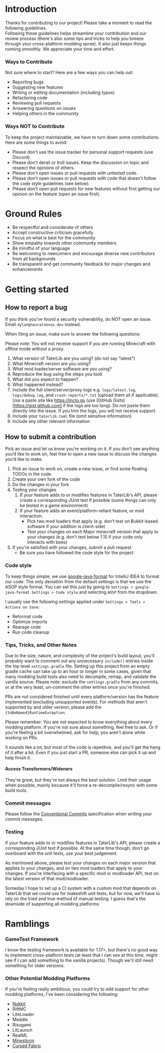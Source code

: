 # Introduction

Thanks for contributing to our project! Please take a moment to read the following guidelines.
<br>
Following these guidelines helps streamline your contribution and our review process (there's also some tips and tricks
to help you breeze through your cross-platform modding spree). It also just keeps things running smoothly. We appreciate
your time and effort.

### Ways to Contribute

Not sure where to start? Here are a few ways you can help out:

* Reporting bugs
* Suggesting new features
* Writing or editing documentation (including typos)
* Refactoring code
* Reviewing pull requests
* Answering questions on issues
* Helping others in the community

### Ways NOT to Contribute

To keep the project maintainable, we have to turn down some contributions. Here are some things to avoid:

* Please don't use the issue tracker for personal support requests (use Discord).
* Please don't derail or troll issues. Keep the discussion on topic and respect the opinions of others.
* Please don't open issues or pull requests with untested code.
* Please don't open issues or pull requests with code that doesn't follow the code style guidelines (see below).
* Please don't open pull requests for new features without first getting our opinion on the feature (open an issue
  first).

# Ground Rules

* Be respectful and considerate of others
* Accept constructive criticism gracefully
* Focus on what is best for the community
* Show empathy towards other community members
* Be mindful of your language
* Be welcoming to newcomers and encourage diverse new contributors from all backgrounds
* Be transparent and get community feedback for major changes and enhancements

# Getting started

## How to report a bug

If you think you've found a security vulnerability, do NOT open an issue. Email `dylan@neuralnexus.dev` instead.

When filing an issue, make sure to answer the following questions:

Please note: You will not receive support if you are running Minecraft with offline mode without a proxy.

1. What version of TaterLib are you using? (do not say "latest")
2. What Minecraft version are you using?
3. What mod loader/server software are you using?
4. Reproduce the bug using the steps you took
5. What did you expect to happen?
6. What happened instead?
7. Include the full client/server/proxy logs e.g. `logs/latest.log`, `logs/debug.log`, and `crash-reports/*.txt` (upload
   them all if applicable). Use a paste site like https://mclo.gs (use (GitHub Gists)[https://gist.github.com] if the
   logs are too long). Do not paste them directly into the issue. If you
   trim the logs, you will not receive support.
8. Include your `taterlib.toml` file (omit sensitive information)
9. Include any other relevant information

## How to submit a contribution

Pick an issue and let us know you’re working on it. If you don’t see anything you’d like to work on, feel free to open a
new issue to discuss the changes you’d like to make.

1. Pick an issue to work on, create a new issue, or find some floating TODOs in the code.
2. Create your own fork of the code
3. Do the changes in your fork
4. Testing your changes
    1. If your feature adds to or modifies features in TaterLib's API, please create a corresponding JUnit test if
       possible (some things can only be tested in a game environment)
    2. If your feature adds an event/platform-reliant feature, or mod interaction:
        * Pick two mod loaders that apply (e.g. don't test on Bukkit-based software if your addition is client-side)
        * Test your changes on each Major minecraft version that apply to your changes (e.g. don't test below 1.15 if
          your code only interacts with bees)
5. If you're satisfied with your changes, submit a pull request
    * Be sure you have followed the code style for the project

### Code style

To keep things simple, we use [google-java-format](https://plugins.jetbrains.com/plugin/8527-google-java-format) for
IntelliJ IDEA to format our code. The only deviation from the default settings is that we use the ASOP style format. You
can set this just by going to `Settings > google-java-format Settings > Code style` and selecting `AOSP` from the
dropdown.

I usually use the following settings applied under `Settings > Tools > Actions on Save`:

- Reformat code
- Optimize imports
- Rearage code
- Run code cleanup

### Tips, Tricks, and Other Notes

Due to the size, nature, and complexity of the project's build layout, you'll probably want to comment out any
unnecessary `include()` entries inside the top level `settings.gradle` file. Setting up this project from an empty
gradle cache can take up to an hour or longer in some cases, given that many modding build tools also need to decompile,
remap, and validate the vanilla source. Please note: exclude the `settings.gradle` from any commits, or at the very
least, un-comment the other entries once you're finished.

PRs are not considered finished until every platform/version has the feature implemented (excluding unsupported events).
For methods that aren't supported by and older version, please add the `{toBeNamed}RuntimeException`.

Please remember: You are not expected to know everything about every modding platform. If you're not sure about
something, feel free to ask. Or if you're feeling a bit overwhelmed, ask for help, you aren't alone while
working on PRs.

It sounds like a lot, but most of the code is repetitive, and you'll get the hang of it after a bit. Even if you just
start a PR, someone else can pick it up and help finish it.

#### Access Transformers/Wideners

They're great, but they're not always the best solution. Limit their usage when possible, mainly because it'll force a
re-decompile/resync with some build tools.

### Commit messages

Please follow the [Conventional Commits](https://www.conventionalcommits.org/en/v1.0.0/) specification when writing your
commit messages.

### Testing

If your feature adds to or modifies features in TaterLib's API, please create a corresponding JUnit test if possible. At
the same time though, don't go overboard with the unit tests, use your best judgement.

As mentioned above, please test your changes on each major version that applies to your changes, and on two mod loaders
that apply to your changes. If you're interfacing with a specific mod or modloader API, test on the latest version of
that mod/modloader.

Someday I hope to set up a CI system with a custom mod that depends on TaterLib that we could use for makeshift unit
tests, but for now, we'll have to rely on the tried and true method of manual testing. I guess that's the downside of
supporting all modding platforms.

# Ramblings

### GameTest Framework

I know the testing framework is available for 1.17+, but there's no good way to implement cross-platform tests (at least
that I can see at this time, might see if I can add something to the vanilla projects). Though we'll still need
something for older versions.

### Other Potential Modding Platforms

If you're feeling really ambitious, you could try to add support for other modding platforms, I've been considering the
following:

* [Nukkit](https://github.com/CloudburstMC/Nukkit)
* RiftMC
* LiteLoader
* Meddle
* Risugami
* LitLaunch
* RealML
* [Minestorm](https://github.com/Minestom/Minestom)
* [Cursed Fabric](https://minecraft-cursed-legacy.github.io/)
